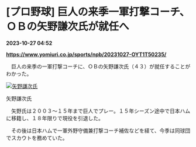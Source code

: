 # [プロ野球] 巨人の来季一軍打撃コーチ、ＯＢの矢野謙次氏が就任へ

**2023-10-27 04:52**

**https://www.yomiuri.co.jp/sports/npb/20231027-OYT1T50235/**

　巨人の来季の一軍打撃コーチに、ＯＢの矢野謙次氏（４３）が就任することがわかった。

[![矢野謙次氏](https://www.yomiuri.co.jp/media/2023/10/20231027-OYT1I50100-1.jpg)](https://www.yomiuri.co.jp/pluralphoto/20231027-OYT1I50100/)

矢野謙次氏

　矢野氏は２００３～１５年まで巨人でプレー。１５年シーズン途中で日本ハムに移籍し、１８年限りで現役を引退した。

　その後は日本ハムで一軍外野守備兼打撃コーチ補佐などを経て、今季は同球団でスカウトを務めていた。